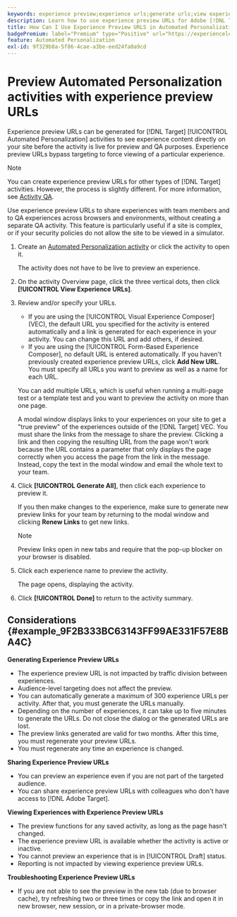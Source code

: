 ```yaml
---
keywords: experience preview;experience urls;generate urls;view experience urls
description: Learn how to use experience preview URLs for Adobe [!DNL Target] Automated Personalization activities to see experience content directly on your site before the activity is live.
title: How Can I Use Experience Preview URLS in Automated Personalization Activities?
badgePremium: label="Premium" type="Positive" url="https://experienceleague.adobe.com/docs/target/using/introduction/intro.html?lang=en#premium newtab=true" tooltip="See what's included in Target Premium."
feature: Automated Personalization
exl-id: 9f329b8a-5f86-4cae-a3be-eed24fa0a9cd
---
```

# Preview Automated Personalization activities with experience preview URLs

Experience preview URLs can be generated for [!DNL Target] [!UICONTROL Automated Personalization] activities to see experience content directly on your site before the activity is live for preview and QA purposes. Experience preview URLs bypass targeting to force viewing of a particular experience.

>[!NOTE]
>
>You can create experience preview URLs for other types of [!DNL Target] activities. However, the process is slightly different. For more information, see [Activity QA](/help/main/c-activities/c-activity-qa/activity-qa.md#preview).

Use experience preview URLs to share experiences with team members and to QA experiences across browsers and environments, without creating a separate QA activity. This feature is particularly useful if a site is complex, or if your security policies do not allow the site to be viewed in a simulator. 

1. Create an [Automated Personalization activity](/help/main/c-activities/t-automated-personalization/create-ap-activity.md#task_8AAF837796D74CF893CA2F88BA1491C9) or click the activity to open it.

   The activity does not have to be live to preview an experience.

1. On the activity Overview page, click the three vertical dots, then click **[!UICONTROL View Experience URLs]**.

1. Review and/or specify your URLs.

   * If you are using the [!UICONTROL Visual Experience Composer] (VEC), the default URL you specified for the activity is entered automatically and a link is generated for each experience in your activity. You can change this URL and add others, if desired. 
   * If you are using the [!UICONTROL Form-Based Experience Composer], no default URL is entered automatically. If you haven't previously created experience preview URLs, click **Add New URL**. You must specify all URLs you want to preview as well as a name for each URL.

   You can add multiple URLs, which is useful when running a multi-page test or a template test and you want to preview the activity on more than one page.

   A modal window displays links to your experiences on your site to get a "true preview" of the experiences outside of the [!DNL Target] VEC. You must share the links from the message to share the preview. Clicking a link and then copying the resulting URL from the page won't work because the URL contains a parameter that only displays the page correctly when you access the page from the link in the message. Instead, copy the text in the modal window and email the whole text to your team.

1. Click **[!UICONTROL Generate All]**, then click each experience to preview it.

   If you then make changes to the experience, make sure to generate new preview links for your team by returning to the modal window and clicking **Renew Links** to get new links.

   >[!NOTE]
   >
   >Preview links open in new tabs and require that the pop-up blocker on your browser is disabled. 

1. Click each experience name to preview the activity.

   The page opens, displaying the activity.

1. Click **[!UICONTROL Done]** to return to the activity summary.

## Considerations {#example_9F2B333BC63143FF99AE331F57E8BA4C}

**Generating Experience Preview URLs**

* The experience preview URL is not impacted by traffic division between experiences. 
* Audience-level targeting does not affect the preview. 
* You can automatically generate a maximum of 300 experience URLs per activity. After that, you must generate the URLs manually. 
* Depending on the number of experiences, it can take up to five minutes to generate the URLs. Do not close the dialog or the generated URLs are lost. 
* The preview links generated are valid for two months. After this time, you must regenerate your preview URLs. 
* You must regenerate any time an experience is changed.

**Sharing Experience Preview URLs**

* You can preview an experience even if you are not part of the targeted audience. 
* You can share experience preview URLs with colleagues who don't have access to [!DNL Adobe Target].

**Viewing Experiences with Experience Preview URLs**

* The preview functions for any saved activity, as long as the page hasn't changed. 
* The experience preview URL is available whether the activity is active or inactive. 
* You cannot preview an experience that is in [!UICONTROL Draft] status.
* Reporting is not impacted by viewing experience preview URLs.

**Troubleshooting Experience Preview URLs**

* If you are not able to see the preview in the new tab (due to browser cache), try refreshing two or three times or copy the link and open it in new browser, new session, or in a private-browser mode.
